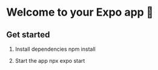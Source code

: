 # Welcome to your Expo app 👋

## Get started

1. Install dependencies
   npm install

2. Start the app
   npx expo start
